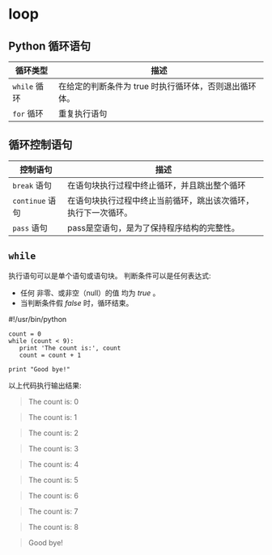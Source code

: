 # loop

## Python 循环语句

循环类型 |	描述
--- | ---
`while` 循环	| 在给定的判断条件为 true 时执行循环体，否则退出循环体。
`for` 循环	| 重复执行语句

## 循环控制语句

控制语句 |	描述
--- | ---
`break` 语句	| 在语句块执行过程中终止循环，并且跳出整个循环
`continue` 语句	| 在语句块执行过程中终止当前循环，跳出该次循环，执行下一次循环。
`pass` 语句	| pass是空语句，是为了保持程序结构的完整性。

## `while`

执行语句可以是单个语句或语句块。
判断条件可以是任何表达式:
* 任何 非零、或非空（null）的值 均为 *true* 。
* 当判断条件假 *false* 时，循环结束。


#!/usr/bin/python

```
count = 0
while (count < 9):
   print 'The count is:', count
   count = count + 1

print "Good bye!"
```
以上代码执行输出结果:

> The count is: 0

> The count is: 1

> The count is: 2

> The count is: 3

> The count is: 4

> The count is: 5

> The count is: 6

> The count is: 7

> The count is: 8

> Good bye!
